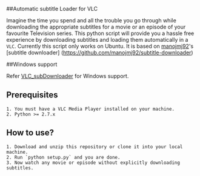 ##Automatic subtitle Loader for VLC

Imagine the time you spend and all the trouble you go through while downloading the appropriate subtitles for a movie or an episode of your favourite Television series. This python script will provide you a hassle free experience by downloading subtitles and loading them automatically in a `VLC`. Currently this script only works on Ubuntu. It is based on [manojmj92](https://github.com/manojmj92)'s [subtitle downloader] (https://github.com/manojmj92/subtitle-downloader)

##Windows support

Refer [VLC_subDownloader](https://github.com/Rushikesh005/vlc_subDownloader) for Windows support.

## Prerequisites

    1. You must have a VLC Media Player installed on your machine.
    2. Python >= 2.7.x

## How to use?

    1. Download and unzip this repository or clone it into your local machine.
    2. Run `python setup.py` and you are done.
    3. Now watch any movie or episode without explicitly downloading subtitles.
